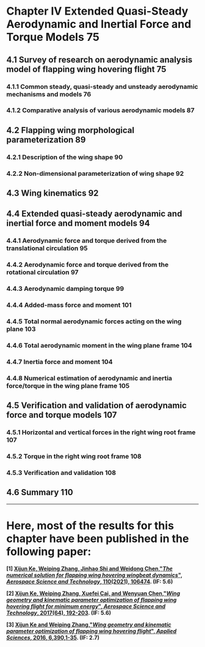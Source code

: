 ﻿# Chapter IV Extended Quasi-Steady Aerodynamic and Inertial Force and Torque Models		75

## 4.1 Survey of research on aerodynamic analysis model of flapping wing hovering flight	75

### 4.1.1 Common steady, quasi-steady and unsteady aerodynamic mechanisms and models		76

### 4.1.2 Comparative analysis of various aerodynamic models					87

## 4.2 Flapping wing morphological parameterization						89

### 4.2.1 Description of the wing shape								90

### 4.2.2 Non-dimensional parameterization of wing shape					92

## 4.3 Wing kinematics										92

## 4.4 Extended quasi-steady aerodynamic and inertial force and moment models			94

### 4.4.1 Aerodynamic force and torque derived from the translational circulation		95

### 4.4.2 Aerodynamic force and torque derived from the rotational circulation			97

### 4.4.3 Aerodynamic damping torque								99

### 4.4.4 Added-mass force and moment								101

### 4.4.5 Total normal aerodynamic forces acting on the wing plane				103

### 4.4.6 Total aerodynamic moment in the wing plane frame					104

### 4.4.7 Inertia force and moment								104

### 4.4.8 Numerical estimation of aerodynamic and inertia force/torque in the wing plane frame	105

## 4.5 Verification and validation of aerodynamic force and torque models			107

### 4.5.1 Horizontal and vertical forces in the right wing root frame				107

### 4.5.2 Torque in the right wing root frame							108

### 4.5.3 Verification and validation								108

## 4.6 Summary											110

---------------------------------------------------------------------------------------------------------
# Here, most of the results for this chapter have been published in the following paper:

**[1] [Xijun Ke, Weiping Zhang, Jinhao Shi and Weidong Chen,"*The numerical solution for flapping wing hovering wingbeat dynamics*", ***Aerospace Science and Technology***, 110(2021), 106474](https://doi.org/10.1016/j.ast.2020.106474). (IF: 5.6)**

**[2] [Xijun Ke, Weiping Zhang, Xuefei Cai, and Wenyuan Chen,"*Wing geometry and kinematic parameter optimization of flapping wing hovering flight for minimum energy*", ***Aerospace Science and Technology***, 2017(64), 192-203](https://doi.org/10.1016/j.ast.2017.01.019). (IF: 5.6)**

**[3] [Xijun Ke and Weiping Zhang,"*Wing geometry and kinematic parameter optimization of flapping wing hovering flight*", ***Applied Sciences***, 2016, 6,390,1-35](https://doi.org/10.3390/app6120390). (IF: 2.7)**